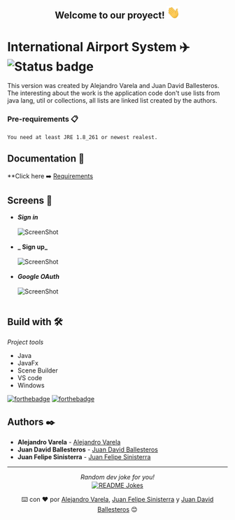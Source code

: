 <div align="center">
<h2> Welcome to our proyect! <img src="https://github.com/ABSphreak/ABSphreak/blob/master/gifs/Hi.gif" width="30px"></h2>
</div>

# International Airport System ✈️ ![Status badge](https://img.shields.io/badge/status-in%20progress-yellow)

This version was created by Alejandro Varela and Juan David Ballesteros. The interesting about 
the work is the application code don't use lists from java lang, util or collections, all lists 
are linked list created by the authors.

### Pre-requirements 📋

```
You need at least JRE 1.8_261 or newest realest.
```
## Documentation 📃

**Click here ➡️ [Requirements](https://github.com/alejandro945/snakes-and-ladders-game/blob/master/docs/Documents.pdf)

## Screens 🚀

* <b>_Sign in_</b> <br><br>
![ScreenShot]()<br><br>
* <b>_  Sign up_</b> <br><br>
![ScreenShot]()<br><br>
* <b>_Google OAuth_</b> <br><br>
![ScreenShot]()<br><br>


## Build with 🛠️

_Project tools_

* Java
* JavaFx
* Scene Builder
* VS code
* Windows

[![forthebadge](https://forthebadge.com/images/badges/made-with-java.svg)](https://forthebadge.com) [![forthebadge](https://forthebadge.com/images/badges/built-with-love.svg)](https://forthebadge.com)
## Authors ✒️

* **Alejandro Varela**  - [Alejandro Varela](https://github.com/alejandro945)
* **Juan David Ballesteros**  - [Juan David Ballesteros](https://github.com/JuanDavidBallesteros)
* **Juan Felipe Sinisterra** - [Juan Felipe Sinisterra](https://github.com/Sinis2101)
---
<div align="center">
<i>Random dev joke for you!</i><br>
<a href="https://readme-jokes.vercel.app"><img align="center" src="https://readme-jokes.vercel.app/api" alt="README Jokes"></a>


⌨️ con ❤️ por [Alejandro Varela](https://github.com/alejandro945), [Juan Felipe Sinisterra](https://github.com/Sinis2101) y [Juan David Ballesteros](https://github.com/JuanDavidBallesteros) 😊
